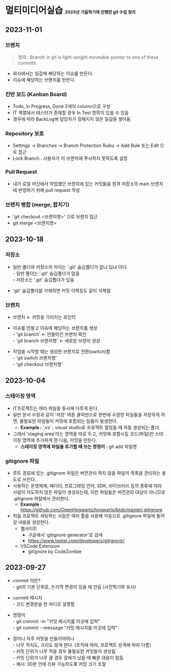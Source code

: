# 멀티미디어실습 <font size= "2"> 2023년 가을학기에 진행한 git 수업 정리</font>

## 2023-11-01
### 브랜치
> 정의 : Branch in git is light-weight moveable pointer to one of these commits.
- 회사에서는 일감에 해당하는 이슈를 만든다.
- 이슈에 해당하는 브랜치를 만든다.
### 칸반 보드 (Kanban Board)
- Todo, In Progress, Done 3개의 column으로 구성
- IT 계열에서 테스터가 존재할 경우 In Test 항목이 있을 수 있음
- 경우에 따라 BackLog에 담당자가 정해지지 않은 일감을 쌓아둠
### Repository 보호
- Settings &#8594; Branches &#8594; Branch Protection Rules &#8594; Add Rule 또는 Edit 으로 접근
- Lock Branch : 사용자가 이 브랜치에 푸시하지 못하도록 설정
### Pull Request
- 내가 로컬 머신에서 작업했던 브랜치에 있는 커밋들을 원격 저장소의 main 브랜치에 반영하기 위해 pull request 작성
### 브랜치 병합 (merge, 합치기)
- 'git checkout <브랜치명>' 으로 브랜치 접근
- git merge <브랜치명>

## 2023-10-18
### 저장소
- 일반 폴더와 저장소의 차이는 '.git' 숨김폴더가 없냐 있냐 이다.
<br>- 일반 폴더는 '.git' 숨김폴더가 없음
<br>- 저장소는 '.git' 숨김폴더가 있음

- 'git' 숨김폴더를 삭제하면 커밋 이력등도 같이 삭제됨

### 브랜치
- 브랜치 &#8592; 커밋을 가리키는 포인터

- 이슈를 만들고 이슈에 해당하는 브랜치를 생성
<br>- 'git branch' &#8592; 만들어진 브랜치 확인
<br>- 'git branch 브랜치명' &#8592; 새로운 브랜치 생성

- 작업을 시작할 때는 생성한 브랜치로 전환(switch)함
<br>- 'git switch 브랜치명'
<br>- 'git checkout 브랜치명'

## 2023-10-04
### 스테이징 영역
- IT프로젝트는 여러 파일을 동시에 다루게 된다.
- 일반 문서 수정과 같이 '저장' 버튼 클릭만으로 한번에 수정한 파일들을 저장하게 하면, 불필요한 파일들이 커밋에 포함되는 일들이 발생한다.
    - <b> Example : </b> '.vs' : visual studio로 프로젝트 열었을 때 자동 생성되는 폴더
- 그래서 'staging area'라는 영역을 따로 두고, 커밋에 포함시킬 코드(파일)만 스테이징 영역에 추가하게 한 다음, 커밋을 만든다.
    - <b>스테이징 영역에 파일을 추가할 때 쓰는 명령어 :</b> git add 파일명
### gitignore 파일
- 루트 경로에 있는 .gitignore 파일은 버전관리 하지 않을 파일의 목록을 관리하는 용도로 쓰인다.
- 사용하는 운영체제, 에디터, 프로그래밍 언어, SDK, 라이브러리 등의 종류에 따라 사람이 의도하지 않은 파일이 생성되는데, 이런 파일들은 버전관리 대상이 아니므로 .gitignore 파일에서 관리한다.
    - <b> Example : </b> https://github.com/OpenHogwarts/hogwarts/blob/master/.gitignore
- 처음 프로젝트 세팅하는 사람은 여러 툴을 사용해 자동으로 .gitignore 파일에 들어갈 내용을 생성한다.
    - 웹사이트
        - 구글에서 'gitignore generator'로 검색
        - https://www.toptal.com/developers/gitignore/
    - VSCode Extension
        - gitignore by CodeZombie

## 2023-09-27
- commit 이란? 
<br>- git의 기본 단위로, 논리적 변경이 있을 때 만듬 (사진찍기와 유사)

- commit 메시지
<br>- 코드 변경분을 한 마디로 설명함
- 명령어
<br>- git commit -m "커밋 메시지를 이곳에 입력"
<br>- git commit --message "커밋 메시지를 이곳에 입력"
- 얼마나 자주 커밋을 만들어야하나
<br>- 너무 작지도, 크지도 않게 한다. (조직에 따라, 프로젝트 성격에 따라 다름)
<br>- 커밋 단위가 너무 작을 경우 불필요한 커밋들이 생성됨
<br>- 커밋 단위가 너무 클 경우 장애가 났을 때 빠른 대응이 힘듬
<br>- 예시: 30분 안에 리뷰 가능하도록 커밋 크기 조절